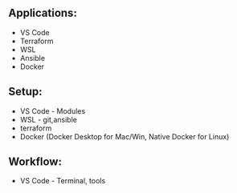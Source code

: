 ## Applications:
* VS Code
* Terraform
* WSL
* Ansible
* Docker

## Setup:
* VS Code - Modules
* WSL - git,ansible
* terraform 
* Docker (Docker Desktop for Mac/Win, Native Docker for Linux)

## Workflow:
* VS Code - Terminal, tools
